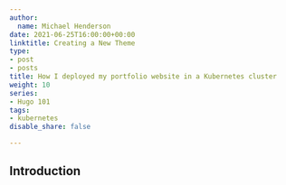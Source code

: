 ```yaml
---
author:
  name: Michael Henderson
date: 2021-06-25T16:00:00+00:00
linktitle: Creating a New Theme
type:
- post
- posts
title: How I deployed my portfolio website in a Kubernetes cluster
weight: 10
series:
- Hugo 101
tags:
- kubernetes
disable_share: false

---
```

## Introduction